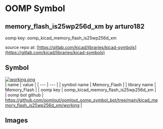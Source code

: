 # OOMP Symbol  
## memory_flash_is25wp256d_xm  by arturo182  
  
oomp key: oomp_kicad_memory_flash_is25wp256d_xm  
  
source repo at: [https://gitlab.com/kicad/libraries/kicad-symbols](https://gitlab.com/kicad/libraries/kicad-symbols)  
## Symbol  
  
[![working.png](working_600.png)](working.png)  
| name | value | 
| --- | --- | 
| symbol name | Memory_Flash | 
| library name | Memory_Flash | 
| oomp key | oomp_kicad_memory_flash_is25wp256d_xm | 
| oomp bot github | https://github.com/oomlout/oomlout_oomp_symbol_bot/tree/main/kicad_memory_flash_is25wp256d_xm/working | 
## Images  
